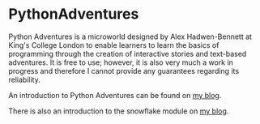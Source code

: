 # PythonAdventures

Python Adventures is a microworld designed by Alex Hadwen-Bennett at King's College London to enable learners to learn the basics of programming through the creation of interactive stories and text-based adventures. It is free to use; however, it is also very much a work in progress and therefore I cannot provide any guarantees regarding its reliability.

An introduction to Python Adventures can be found on [my blog](http://physicalcomputing.co.uk/2020/11/25/python-adventures/).

There is also an introduction to the snowflake module on [my blog](http://physicalcomputing.co.uk/2020/12/03/programming-snowflakes/).
